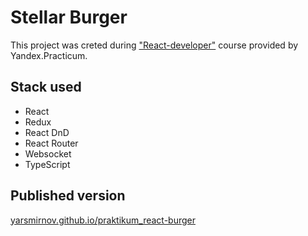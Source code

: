# Stellar Burger

This project was creted during ["React-developer"](https://practicum.yandex.ru/react/) course provided by Yandex.Practicum.

## Stack used
* React
* Redux
* React DnD
* React Router
* Websocket
* TypeScript


## Published version
[yarsmirnov.github.io/praktikum_react-burger](https://yarsmirnov.github.io/praktikum_react-burger/)
